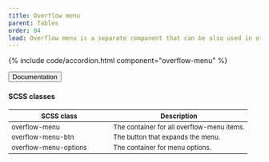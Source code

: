 ```yaml
---
title: Overflow menu
parent: Tables
order: 04
lead: Overflow menu is a separate component that can be also used in other places of the website. It is a button that expands a menu with some options. 
---
```


{% include code/accordion.html component="overflow-menu" %}

<div class="accordion-bordered accordion-docs">
    <button class="button-unstyled accordion-button" aria-expanded="true" aria-controls="overflow-menu-docs">Documentation</button>
    <div id="overflow-menu-docs" aria-hidden="false" class="accordion-content">
        <h4>SCSS classes</h4>
        <div class="table-container">
            <table class="dk-table borderless compact" style="font-size: small">
                <thead>
                    <tr>
                        <th width="190px">SCSS class</th>
                        <th>Description</th>
                    </tr>
                </thead>
                <tbody>
                    <tr>
                        <td>overflow-menu</td>
                        <td>The container for all overflow-menu items.</td>
                    </tr>
                    <tr>
                        <td>overflow-menu-btn</td>
                        <td>The button that expands the menu.</td>
                    </tr>
                    <tr>
                        <td>overflow-menu-options</td>
                        <td>The container for menu options.</td>
                    </tr>               
                </tbody>
            </table>
        </div>
    </div>
</div>
